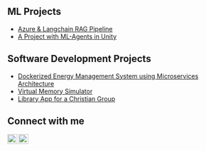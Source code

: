 <h2>ML Projects</h2>

  - [Azure & Langchain RAG Pipeline](https://github.com/mihailazar1/Langchain-RAG-Pipeline)
  - [A Project with ML-Agents in Unity](https://github.com/mihailazar1/ml-agents-environment)

<h2>Software Development Projects</h2>

  - [Dockerized Energy Management System using Microservices Architecture](https://github.com/mihailazar1/docker-microservices-project) 
  - [Virtual Memory Simulator](https://github.com/mihailazar1/Virtual-Memory-Simulator)
  - [Library App for a Christian Group](https://github.com/mihailazar1/Bible-Study-Resources)
  

<h2>Connect with me</h2>


[<img align="left" alt="Mihai Lazar | LinkedIn" width="22px" src="https://upload.wikimedia.org/wikipedia/commons/c/ca/LinkedIn_logo_initials.png" />][linkedin]
[<img align="left" alt="Mihai Lazar | Kaggle" width="22px" src="https://upload.wikimedia.org/wikipedia/commons/7/7c/Kaggle_logo.png" />][kaggle]



[linkedin]: https://www.linkedin.com/in/mihai-lazar1/
[kaggle]: https://www.kaggle.com/catalinmihailazar
